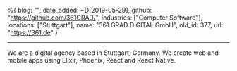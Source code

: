 %{
  blog: "",
  date_added: ~D[2019-05-29],
  github: "https://github.com/361GRAD/",
  industries: ["Computer Software"],
  locations: ["Stuttgart"],
  name: "361 GRAD DIGITAL GmbH",
  old_id: 377,
  url: "https://361.de"
}

---

We are a digital agency based in Stuttgart, Germany. We create web and mobile apps using Elixir, Phoenix, React and React Native.
